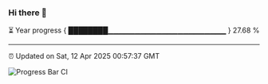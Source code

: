 ### Hi there 👋

⏳ Year progress { ████████▁▁▁▁▁▁▁▁▁▁▁▁▁▁▁▁▁▁▁▁▁▁ } 27.68 %

---

⏰ Updated on Sat, 12 Apr 2025 00:57:37 GMT

![Progress Bar CI](https://github.com/code-lakshay/GitHub-Actions-Demo/workflows/Progress%20Bar%20CI/badge.svg)
